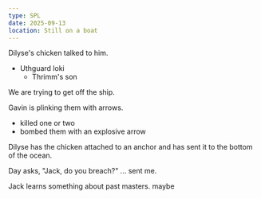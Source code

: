 ```yaml
---
type: SPL
date: 2025-09-13
location: Still on a boat
---
```


Dilyse's chicken talked to him. 
- Uthguard loki 
	- Thrimm's son

We are trying to get off the ship. 

Gavin is plinking them with arrows.
- killed one or two
- bombed them with an explosive arrow

Dilyse has the chicken attached to an anchor and has sent it to the bottom of the ocean. 

Day asks, "Jack, do you breach?" ... sent me. 

Jack learns something about past masters. maybe


